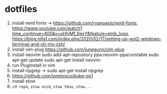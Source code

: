 # dotfiles

1. install nerd fonts -> https://github.com/ryanoasis/nerd-fonts, https://www.youtube.com/watch?time_continue=405&v=oHhiMf_6exY&feature=emb_logo, https://blog.nillsf.com/index.php/2020/02/17/setting-up-wsl2-windows-terminal-and-oh-my-zsh/
2. install vim-plug https://github.com/junegunn/vim-plug
3. install neovim
  sudo add-apt-repository ppa:neovim-ppa/unstable
  sudo apt-get update
  sudo apt-get install neovim
4. run PlugInstall in vim
5. install ripgrep -> sudo apt-get install ripgrep
6. https://github.com/jonmosco/kube-ps1
7. install stow
8. `cd repo`, `stow nvim`, `stow tmux`, `stow...`
